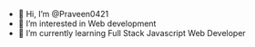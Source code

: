 - 👋 Hi, I’m @Praveen0421
- 👀 I’m interested in Web development
- 🌱 I’m currently learning Full Stack Javascript Web Developer


<!---
Praveen0421/Praveen0421 is a ✨ special ✨ repository because its `README.md` (this file) appears on your GitHub profile.
You can click the Preview link to take a look at your changes.
--->
